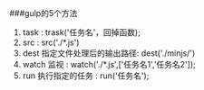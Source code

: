 ###gulp的5个方法
1. task : trask('任务名'，回掉函数);
2. src : src('./*.js')
3. dest 指定文件处理后的输出路径: dest('./minjs/')
4. watch 监视 : watch('./*.js',['任务名1','任务名2']);
5. run 执行指定的任务 : run('任务名');